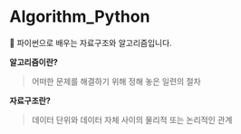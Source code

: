 # Algorithm_Python

🐍 파이썬으로 배우는 자료구조와 알고리즘입니다.

**알고리즘이란?**

> 어떠한 문제를 해결하기 위해 정해 놓은 일련의 절차

**자료구조란?**

> 데이터 단위와 데이터 자체 사이의 물리적 또는 논리적인 관계
